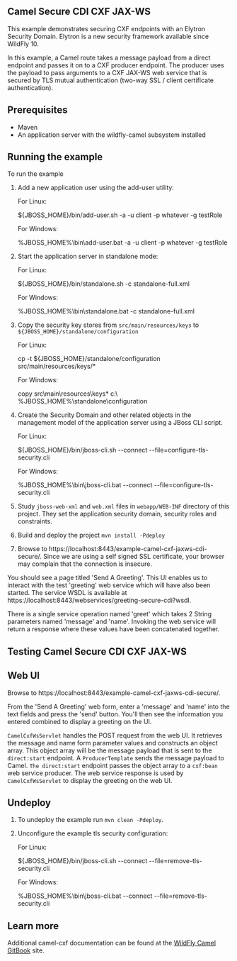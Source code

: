 Camel Secure CDI CXF JAX-WS
---------------------------

This example demonstrates securing CXF endpoints with an Elytron Security Domain. Elytron is a new security
framework available since WildFly 10.

In this example, a Camel route takes a message payload from a direct endpoint and passes it on to a CXF producer
endpoint. The producer uses the payload to pass arguments to a CXF JAX-WS web service that is secured by TLS mutual
authentication (two-way SSL / client certificate authentication).

Prerequisites
-------------

* Maven
* An application server with the wildfly-camel subsystem installed

Running the example
-------------------

To run the example

1. Add a new application user using the add-user utility:

    For Linux:

    ${JBOSS_HOME}/bin/add-user.sh -a -u client -p whatever -g testRole

    For Windows:

    %JBOSS_HOME%\bin\add-user.bat -a -u client -p whatever -g testRole

2. Start the application server in standalone mode:

    For Linux:

    ${JBOSS_HOME}/bin/standalone.sh -c standalone-full.xml

    For Windows:

    %JBOSS_HOME%\bin\standalone.bat -c standalone-full.xml

3. Copy the security key stores from `src/main/resources/keys` to `${JBOSS_HOME}/standalone/configuration`

    For Linux:

    cp -t ${JBOSS_HOME}/standalone/configuration src/main/resources/keys/*

    For Windows:

    copy src\main\resources\keys\* c:\ %JBOSS_HOME%\standalone\configuration


4. Create the Security Domain and other related objects in the management model of the application server using a JBoss
CLI script.

    For Linux:

    ${JBOSS_HOME}/bin/jboss-cli.sh --connect --file=configure-tls-security.cli

    For Windows:

    %JBOSS_HOME%\bin\jboss-cli.bat --connect --file=configure-tls-security.cli

5. Study `jboss-web-xml` and `web.xml` files in `webapp/WEB-INF` directory of this project. They
set the application security domain, security roles and constraints.

6. Build and deploy the project `mvn install -Pdeploy`

7. Browse to https://localhost:8443/example-camel-cxf-jaxws-cdi-secure/. Since we are using a self signed SSL
certificate, your browser may complain that the connection is insecure.

You should see a page titled 'Send A Greeting'. This UI enables us to interact with the test 'greeting' web service
which will have also been started. The service WSDL is available at
https://localhost:8443/webservices/greeting-secure-cdi?wsdl.

There is a single service operation named 'greet' which takes 2 String parameters named 'message' and 'name'. Invoking
the web service will return a response where these values have been concatenated together.

Testing Camel Secure CDI CXF JAX-WS
-----------------------------------

Web UI
------

Browse to https://localhost:8443/example-camel-cxf-jaxws-cdi-secure/.

From the 'Send A Greeting' web form, enter a 'message' and 'name' into the text fields and press the 'send' button.
You'll then see the information you entered combined to display a greeting on the UI.

`CamelCxfWsServlet` handles the POST request from the web UI. It retrieves the message and name form parameter
values and constructs an object array. This object array will be the message payload that is sent to the
`direct:start` endpoint. A `ProducerTemplate` sends the message payload to Camel. `The direct:start`
endpoint passes the object array to a `cxf:bean` web service producer. The web service response is used by
`CamelCxfWsServlet` to display the greeting on the web UI.

## Undeploy

1. To undeploy the example run `mvn clean -Pdeploy`.

2. Unconfigure the example tls security configuration:

    For Linux:

    ${JBOSS_HOME}/bin/jboss-cli.sh --connect --file=remove-tls-security.cli

    For Windows:

    %JBOSS_HOME%\bin\jboss-cli.bat --connect --file=remove-tls-security.cli

## Learn more

Additional camel-cxf documentation can be found at the [WildFly Camel GitBook](http://wildflyext.gitbooks.io/wildfly-camel/content/javaee/jaxws.html
) site.
